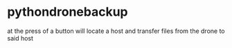 # pythondronebackup
at the press of a button will locate a host and transfer files from the drone to said host
